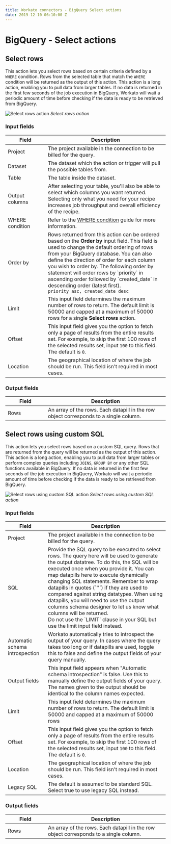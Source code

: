 ```yaml
---
title: Workato connectors - BigQuery Select actions
date: 2019-12-10 06:10:00 Z
---
```


# BigQuery - Select actions

## Select rows
This action lets you select rows based on certain criteria defined by a ` WHERE` condition. Rows from the selected table that match the `WHERE` condition will be returned as the output of this action. This action is a long action, enabling you to pull data from larger tables. If no data is returned in the first few seconds of the job execution in BigQuery, Workato will wait a periodic amount of time before checking if the data is ready to be retrieved from BigQuery.

![Select rows action](~@img/bigquery/select-rows-action.png)
*Select rows action*

### Input fields

<table class="unchanged rich-diff-level-one">
  <thead>
    <tr>
        <th width='25%'>Field</th>
        <th>Description</th>
    </tr>
  </thead>
  <tbody>
    <tr>
      <td>Project</td>
      <td>The project available in the connection to be billed for the query.</td>
    </tr>
    <tr>
      <td>Dataset</td>
      <td>The dataset which the action or trigger will pull the possible tables from.</td>
    </tr>
    <tr>
      <td>Table</td>
      <td>The table inside the dataset.</td>
    </tr>
    <tr>
      <td>Output columns</td>
      <td>After selecting your table, you'll also be able to select which columns you want returned. Selecting only what you need for your recipe increases job throughput and overall efficiency of the recipe.</td>
    </tr>
    <tr>
      <td>WHERE condition</td>
      <td>Refer to the <a href='/connectors/bigquery.md#where-condition'>WHERE condition</a> guide for more information.</td>
    </tr>
    <tr>
      <td>Order by</td>
      <td>Rows returned from this action can be ordered based on the <b>Order by</b> input field. This field is used to change the default ordering of rows from your BigQuery database.
      You can also define the direction of order for each column you wish to order by. The following order by statement will order rows by `priority` in ascending order followed by `created_date` in descending order (latest first).<br>
      <code>priority asc, created_date desc</code></td>
    </tr>
    <tr>
      <td>Limit</td>
      <td>This input field determines the maximum number of rows to return. The default limit is 50000 and capped at a maximum of 50000 rows for a single <b>Select rows</b> action.</td>
    </tr>
    <tr>
      <td>Offset</td>
      <td>This input field gives you the option to fetch only a page of results from the entire results set. For example, to skip the first 100 rows of the selected results set, input <code>100</code> to this field. The default is <code>0</code>.</td>
    </tr>
    <tr>
      <td>Location</td>
      <td>The geographical location of where the job should be run. This field isn't required in most cases.</td>
    </tr>
  </tbody>
</table>

### Output fields
<table class="unchanged rich-diff-level-one">
  <thead>
    <tr>
        <th width='25%'>Field</th>
        <th>Description</th>
    </tr>
  </thead>
  <tbody>
    <tr>
      <td>Rows</td>
      <td>An array of the rows. Each datapill in the row object corresponds to a single column.</td>
    </tr>
   </tbody>
</table>

## Select rows using custom SQL
This action lets you select rows based on a custom SQL query. Rows that are returned from the query will be returned as the output of this action. This action is a long action, enabling you to pull data from larger tables or perform complex queries including `JOINS`, `GROUP BY` or any other SQL functions available in BigQuery. If no data is returned in the first few seconds of the job execution in BigQuery, Workato will wait a periodic amount of time before checking if the data is ready to be retrieved from BigQuery.

![Select rows using custom SQL action](~@img/bigquery/custom-sql-action.png)
*Select rows using custom SQL action*

### Input fields

<table class="unchanged rich-diff-level-one">
  <thead>
    <tr>
        <th width='25%'>Field</th>
        <th>Description</th>
    </tr>
  </thead>
  <tbody>
    <tr>
      <td>Project</td>
      <td>The project available in the connection to be billed for the query.</td>
    </tr>
    <tr>
      <td>SQL</td>
      <td>Provide the SQL query to be executed to select rows. The query here will be used to generate the output datatree. To do this, the SQL will be executed once when you provide it. You can map datapills here to execute dynamically changing SQL statements. Remember to wrap datapills in quotes (`''`) if they are used to compared against string datatypes. When using datapills, you will need to use the output columns schema designer to let us know what columns will be returned. <br>
      Do not use the `LIMIT` clause in your SQL but use the limit input field instead.
      </td>
    </tr>
    <tr>
      <td>Automatic schema introspection</td>
      <td>Workato automatically tries to introspect the output of your query. In cases where the query takes too long or if datapills are used, toggle this to false and define the output fields of your query manually.</td>
    </tr>
    <tr>
      <td>Output fields</td>
      <td>This input field appears when "Automatic schema introspection" is false. Use this to manually define the output fields of your query. The names given to the output should be identical to the column names expected.</td>
    </tr>
    <tr>
      <td>Limit</td>
      <td>This input field determines the maximum number of rows to return. The default limit is 50000 and capped at a maximum of 50000 rows</td>
    </tr>
    <tr>
      <td>Offset</td>
      <td>This input field gives you the option to fetch only a page of results from the entire results set. For example, to skip the first 100 rows of the selected results set, input <code>100</code> to this field. The default is <code>0</code>.</td>
    </tr>
    <tr>
      <td>Location</td>
      <td>The geographical location of where the job should be run. This field isn't required in most cases.</td>
    </tr>
    <tr>
      <td>Legacy SQL</td>
      <td>The default is assumed to be standard SQL. Select true to use legacy SQL instead.</td>
    </tr>
  </tbody>
</table>

### Output fields
<table class="unchanged rich-diff-level-one">
  <thead>
    <tr>
        <th width='25%'>Field</th>
        <th>Description</th>
    </tr>
  </thead>
  <tbody>
    <tr>
      <td>Rows</td>
      <td>An array of the rows. Each datapill in the row object corresponds to a single column.</td>
    </tr>
   </tbody>
</table>
